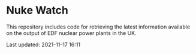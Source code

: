 # Nuke Watch

This repository includes code for retrieving the latest information available on the output of EDF nuclear power plants in the UK.

Last updated: 2021-11-17 16:11